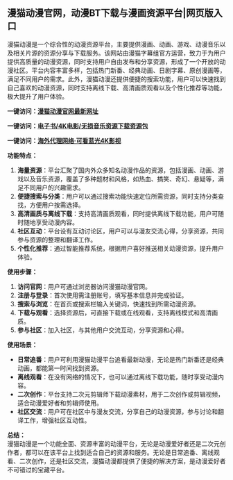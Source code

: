 <h2>漫猫动漫官网，动漫BT下载与漫画资源平台|网页版入口</h2>
<p>漫猫动漫是一个综合性的动漫资源平台，主要提供漫画、动画、游戏、动漫音乐以及相关片源的资源分享与下载服务。该网站由漫猫字幕组官方运营，致力于为用户提供高质量的动漫资源，同时支持用户自由发布和分享资源，形成了一个开放的动漫社区。平台内容丰富多样，包括热门新番、经典动画、日剧字幕、原创漫画等，满足不同用户的需求。此外，漫猫动漫还提供便捷的搜索功能，用户可以快速找到自己喜欢的动漫资源，同时支持离线下载、高清画质观看以及个性化推荐等功能，极大提升了用户体验。</p>
<p><strong>一键访问：</strong><a href="https://manmaodongman.rymdh.com/" target="_blank"><strong>漫猫动漫官网最新网址</strong></a></p>
<p><strong>一键访问：</strong><a href="https://wangpanziyuan.pages.dev/" target="_blank"><strong>电子书/4K电影/无损音乐资源下载资源包</strong></a></p>
<p><strong>一键访问：</strong><a href="http://ip.harmonylink.net/share/e82025" target="_blank"><strong>海外代理网络·可看蓝光4K影视</strong></a></p>
<p><strong>功能特点：</strong></p>
<ol>
  <li><strong>海量资源</strong>：平台汇聚了国内外众多知名动漫作品的资源，包括漫画、动画、游戏以及音乐资源，覆盖了多种题材和风格，如热血、搞笑、奇幻、悬疑等，满足不同用户的兴趣需求。</li>
  <li><strong>便捷搜索与分类</strong>：用户可以通过搜索功能快速定位所需资源，同时支持分类查找，方便用户按需选择。</li>
  <li><strong>高清画质与离线下载</strong>：支持高清画质观看，同时提供离线下载功能，用户可随时随地享受动漫内容。</li>
  <li><strong>社区互动</strong>：平台设有互动讨论区，用户可以与漫友交流心得，分享资源，共同参与资源的整理和翻译工作。</li>
  <li><strong>个性化推荐</strong>：通过智能推荐系统，根据用户喜好推送相关动漫资源，提升用户体验。</li>
</ol>
<p><strong>使用步骤：</strong></p>
<ol>
  <li><strong>访问官网</strong>：用户可通过浏览器访问漫猫动漫官网。</li>
  <li><strong>注册与登录</strong>：首次使用需注册账号，填写基本信息并完成验证。</li>
  <li><strong>搜索与浏览</strong>：在首页或搜索栏输入关键词，快速找到所需动漫资源。</li>
  <li><strong>下载与观看</strong>：选择资源后，可直接下载或在线观看，支持离线模式和高清画质。</li>
  <li><strong>参与社区</strong>：加入社区，与其他用户交流互动，分享资源和心得。</li>
</ol>
<p><strong>使用场景：</strong></p>
<ul>
  <li><strong>日常追番</strong>：用户可利用漫猫动漫平台追看最新动漫，无论是热门新番还是经典动画，都能第一时间找到资源。</li>
  <li><strong>离线观看</strong>：在没有网络的情况下，也可以通过离线下载功能，随时享受动漫内容。</li>
  <li><strong>二次创作</strong>：平台支持二次元剪辑师下载动漫素材，用于二次创作或剪辑视频，适合动漫爱好者和剪辑师使用。</li>
  <li><strong>社区交流</strong>：用户可在社区中与漫友交流，分享自己的动漫资源，参与讨论和翻译工作，增强社区互动性。</li>
</ul>
<p><strong>总结：</strong><br>漫猫动漫是一个功能全面、资源丰富的动漫平台，无论是动漫爱好者还是二次元创作者，都可以在该平台上找到适合自己的资源和服务。无论是日常追番、离线观看、二次创作，还是社区交流，漫猫动漫都提供了便捷的解决方案，是动漫爱好者不可错过的宝藏平台。</p>
